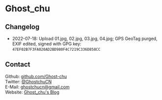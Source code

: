 # Ghost_chu

## Changelog

* 2022-07-18: Upload 01.jpg, 02.jpg, 03.jpg, 04.jpg; GPS GeoTag purged, EXIF edited, signed with GPG key: `47EF02B7F3FA020AD2BD980F4C7219C336D858CC`

## Contact
Github: [github.com/Ghost-chu](https://github.com/Ghost-chu)  
Twitter: [@GhostchuCN](https://twitter.com/GhostchuCN)  
E-Mail: [ghostchucn@gmail.com](mailto:ghostchucn+dress@gmail.com)  
Website: [Ghost_chu's Blog](https://www.ghostchu.com/about-me/)  